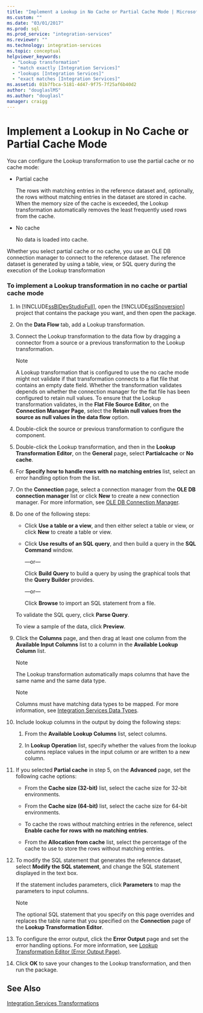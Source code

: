 ```yaml
---
title: "Implement a Lookup in No Cache or Partial Cache Mode | Microsoft Docs"
ms.custom: ""
ms.date: "03/01/2017"
ms.prod: sql
ms.prod_service: "integration-services"
ms.reviewer: ""
ms.technology: integration-services
ms.topic: conceptual
helpviewer_keywords: 
  - "Lookup transformation"
  - "match exactly [Integration Services]"
  - "lookups [Integration Services]"
  - "exact matches [Integration Services]"
ms.assetid: 01b7fbca-5181-4d47-9f75-7f25af6b40d2
author: "douglaslMS"
ms.author: "douglasl"
manager: craigg
---
```

# Implement a Lookup in No Cache or Partial Cache Mode
  You can configure the Lookup transformation to use the partial cache or no cache mode:  
  
-   Partial cache  
  
     The rows with matching entries in the reference dataset and, optionally, the rows without matching entries in the dataset are stored in cache. When the memory size of the cache is exceeded, the Lookup transformation automatically removes the least frequently used rows from the cache.  
  
-   No cache  
  
     No data is loaded into cache.  
  
 Whether you select partial cache or no cache, you use an OLE DB connection manager to connect to the reference dataset. The reference dataset is generated by using a table, view, or SQL query during the execution of the Lookup transformation  
  
### To implement a Lookup transformation in no cache or partial cache mode  
  
1.  In [!INCLUDE[ssBIDevStudioFull](../../../includes/ssbidevstudiofull-md.md)], open the [!INCLUDE[ssISnoversion](../../../includes/ssisnoversion-md.md)] project that contains the package you want, and then open the package.  
  
2.  On the **Data Flow** tab, add a Lookup transformation.  
  
3.  Connect the Lookup transformation to the data flow by dragging a connector from a source or a previous transformation to the Lookup transformation.  
  
    > [!NOTE]  
    >  A Lookup transformation that is configured to use the no cache mode might not validate if that transformation connects to a flat file that contains an empty date field. Whether the transformation validates depends on whether the connection manager for the flat file has been configured to retain null values. To ensure that the Lookup transformation validates, in the **Flat File Source Editor**, on the **Connection Manager Page**, select the **Retain null values from the source as null values in the data flow** option.  
  
4.  Double-click the source or previous transformation to configure the component.  
  
5.  Double-click the Lookup transformation, and then in the **Lookup Transformation Editor**, on the **General** page, select **Partialcache** or **No cache**.  
  
6.  For **Specify how to handle rows with no matching entries** list, select an error handling option from the list.  
  
7.  On the **Connection** page, select a connection manager from the **OLE DB connection manager** list or click **New** to create a new connection manager. For more information, see [OLE DB Connection Manager](../../../integration-services/connection-manager/ole-db-connection-manager.md).  
  
8.  Do one of the following steps:  
  
    -   Click **Use a table or a view**, and then either select a table or view, or click **New** to create a table or view.  
  
    -   Click **Use results of an SQL query**, and then build a query in the **SQL Command** window.  
  
         —or—  
  
         Click **Build Query** to build a query by using the graphical tools that the **Query Builder** provides.  
  
         —or—  
  
         Click **Browse** to import an SQL statement from a file.  
  
     To validate the SQL query, click **Parse Query**.  
  
     To view a sample of the data, click **Preview**.  
  
9. Click the **Columns** page, and then drag at least one column from the **Available Input Columns** list to a column in the **Available Lookup Column** list.  
  
    > [!NOTE]  
    >  The Lookup transformation automatically maps columns that have the same name and the same data type.  
  
    > [!NOTE]  
    >  Columns must have matching data types to be mapped. For more information, see [Integration Services Data Types](../../../integration-services/data-flow/integration-services-data-types.md).  
  
10. Include lookup columns in the output by doing the following steps:  
  
    1.  From the **Available Lookup Columns** list, select columns.  
  
    2.  In **Lookup Operation** list, specify whether the values from the lookup columns replace values in the input column or are written to a new column.  
  
11. If you selected **Partial cache** in step 5, on the **Advanced** page, set the following cache options:  
  
    -   From the **Cache size (32-bit)** list, select the cache size for 32-bit environments.  
  
    -   From the **Cache size (64-bit)** list, select the cache size for 64-bit environments.  
  
    -   To cache the rows without matching entries in the reference, select **Enable cache for rows with no matching entries**.  
  
    -   From the **Allocation from cache** list, select the percentage of the cache to use to store the rows without matching entries.  
  
12. To modify the SQL statement that generates the reference dataset, select **Modify the SQL statement**, and change the SQL statement displayed in the text box.  
  
     If the statement includes parameters, click **Parameters** to map the parameters to input columns.  
  
    > [!NOTE]  
    >  The optional SQL statement that you specify on this page overrides and replaces the table name that you specified on the **Connection** page of the **Lookup Transformation Editor**.  
  
13. To configure the error output, click the **Error Output** page and set the error handling options. For more information, see [Lookup Transformation Editor &#40;Error Output Page&#41;](../../../integration-services/data-flow/transformations/lookup-transformation-editor-error-output-page.md).  
  
14. Click **OK** to save your changes to the Lookup transformation, and then run the package.  
  
## See Also  
 [Integration Services Transformations](../../../integration-services/data-flow/transformations/integration-services-transformations.md)  
  
  
